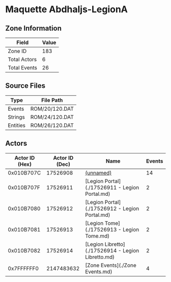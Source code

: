 # Maquette Abdhaljs-LegionA

## Zone Information

| Field        |   Value |
|--------------|---------|
| Zone ID      |     183 |
| Total Actors |       6 |
| Total Events |      26 |

## Source Files

| Type     | File Path      |
|----------|----------------|
| Events   | ROM/20/120.DAT |
| Strings  | ROM/24/120.DAT |
| Entities | ROM/26/120.DAT |

## Actors

| Actor ID (Hex)   |   Actor ID (Dec) | Name                                               |   Events |
|------------------|------------------|----------------------------------------------------|----------|
| 0x010B707C       |         17526908 | [(unnamed)](./17526908.md)                         |       14 |
| 0x010B707F       |         17526911 | [Legion Portal](./17526911 - Legion Portal.md)     |        2 |
| 0x010B7080       |         17526912 | [Legion Portal](./17526912 - Legion Portal.md)     |        2 |
| 0x010B7081       |         17526913 | [Legion Tome](./17526913 - Legion Tome.md)         |        2 |
| 0x010B7082       |         17526914 | [Legion Libretto](./17526914 - Legion Libretto.md) |        2 |
| 0x7FFFFFF0       |       2147483632 | [Zone Events](./Zone Events.md)                    |        4 |